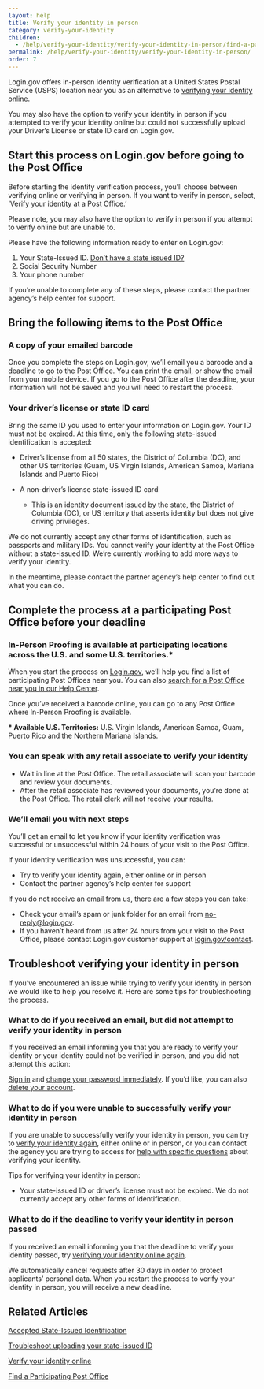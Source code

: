 ```yaml
---
layout: help
title: Verify your identity in person
category: verify-your-identity
children: 
  - /help/verify-your-identity/verify-your-identity-in-person/find-a-participating-post-office/
permalink: /help/verify-your-identity/verify-your-identity-in-person/
order: 7
---
```

Login.gov offers in-person identity verification at a United States Postal Service (USPS) location near you as an alternative to [verifying your identity online](/help/verify-your-identity/how-to-verify-your-identity/).

You may also have the option to verify your identity in person if you attempted to verify your identity online but could not successfully upload your Driver’s License or state ID card on Login.gov.

## Start this process on Login.gov before going to the Post Office 

Before starting the identity verification process, you’ll choose between verifying online or verifying in person. If you want to verify in person, select, ‘Verify your identity at a Post Office.’

Please note, you may also have the option to verify in person if you attempt to verify online but are unable to.

Please have the following information ready to enter on Login.gov:

1. Your State-Issued ID. [Don’t have a state issued ID?](/help/verify-your-identity/accepted-identification-documents/)
2. Social Security Number
3. Your phone number

If you’re unable to complete any of these steps, please contact the partner agency’s help center for support.   

## Bring the following items to the Post Office

### A copy of your emailed barcode

Once you complete the steps on Login.gov, we’ll email you a barcode and a deadline to go to the Post Office. You can print the email, or show the email from your mobile device. If you go to the Post Office after the deadline, your information will not be saved and you will need to restart the process.  

### Your driver’s license or state ID card

Bring the same ID you used to enter your information on Login.gov. Your ID must not be expired. At this time, only the following state-issued identification is accepted: 

* Driver’s license from all 50 states, the District of Columbia (DC), and other US territories (Guam, US Virgin Islands, American Samoa, Mariana Islands and Puerto Rico)
* A non-driver’s license state-issued ID card

  * This is an identity document issued by the state, the District of Columbia (DC), or US territory that asserts identity but does not give driving privileges.

We do not currently accept any other forms of identification, such as passports and military IDs. You cannot verify your identity at the Post Office without a state-issued ID. We’re currently working to add more ways to verify your identity.

In the meantime, please contact the partner agency’s help center to find out what you can do.

## Complete the process at a participating Post Office before your&nbsp;deadline

### In-Person Proofing is available at participating locations across the U.S. and some U.S. territories.*

When you start the process on [Login.gov](https://secure.login.gov/), we’ll help you find a list of participating Post Offices near you. You can also [search for a Post Office near you in our Help Center](/help/verify-your-identity/verify-your-identity-in-person/find-a-participating-post-office/).

Once you’ve received a barcode online, you can go to any Post Office where In-Person Proofing is available.

**\* Available U.S. Territories:** U.S. Virgin Islands, American Samoa, Guam, Puerto Rico and the Northern Mariana Islands.

### You can speak with any retail associate to verify your identity

* Wait in line at the Post Office. The retail associate will scan your barcode and review your documents.
* After the retail associate has reviewed your documents, you’re done at the Post Office. The retail clerk will not receive your results.

### We’ll email you with next steps

You’ll get an email to let you know if your identity verification was successful or unsuccessful within 24 hours of your visit to the Post Office. 

If your identity verification was unsuccessful, you can:

* Try to verify your identity again, either online or in person
* Contact the partner agency’s help center for support

If you do not receive an email from us, there are a few steps you can take:

* Check your email’s spam or junk folder for an email from [no-reply@login.gov](mailto:no-reply@login.gov).
* If you haven’t heard from us after 24 hours from your visit to the Post Office, please contact Login.gov customer support at [login.gov/contact](https://login.gov/contact). 

## Troubleshoot verifying your identity in person

If you’ve encountered an issue while trying to verify your identity in person we would like to help you resolve it. Here are some tips for troubleshooting the process. 

### What to do if you received an email, but did not attempt to verify your identity in person

If you received an email informing you that you are ready to verify your identity or your identity could not be verified in person, and you did not attempt this action: 

[Sign in](https://secure.login.gov/) and [change your password immediately](/help/manage-your-account/change-your-password/). If you’d like, you can also [delete your account](/help/manage-your-account/delete-your-account/). 

### What to do if you were unable to successfully verify your identity in person

If you are unable to successfully verify your identity in person, you can try to [verify your identity again](/help/verify-your-identity/how-to-verify-your-identity/), either online or in person, or you can contact the agency you are trying to access for [help with specific questions](/help/specific-agencies/overview/) about verifying your identity.

Tips for verifying your identity in person: 

* Your state-issued ID or driver’s license must not be expired. We do not currently accept any other forms of identification.

### What to do if the deadline to verify your identity in person passed

If you received an email informing you that the deadline to verify your identity passed, try [verifying your identity online again](/help/verify-your-identity/how-to-verify-your-identity/). 

We automatically cancel requests after 30 days in order to protect applicants’ personal data. When you restart the process to verify your identity in person, you will receive a new deadline. 

## Related Articles

[Accepted State-Issued Identification](/help/verify-your-identity/accepted-identification-documents/)

[Troubleshoot uploading your state-issued ID](/help/verify-your-identity/how-to-take-photos-to-verify-your-identity/)

[Verify your identity online](/help/verify-your-identity/how-to-verify-your-identity/)

[Find a Participating Post Office](/help/verify-your-identity/verify-your-identity-in-person/find-a-participating-post-office/)
